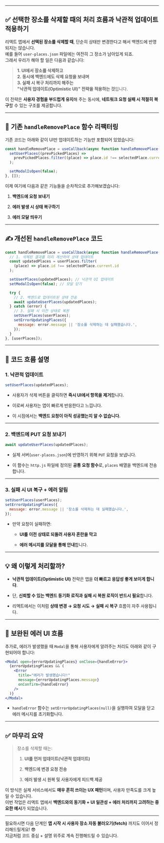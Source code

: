

---

## ✅ 선택한 장소를 삭제할 때의 처리 흐름과 낙관적 업데이트 적용하기

리액트 앱에서 **선택된 장소를 삭제할 때**, 단순히 상태만 변경한다고 해서 백엔드에 반영되지는 않습니다.  
예를 들어 `user-places.json` 파일에는 여전히 그 장소가 남아있게 되죠.  
그래서 우리가 해야 할 일은 다음과 같습니다:

> **1. UI에서 장소를 삭제하고**  
> **2. 동시에 백엔드에도 삭제 요청을 보내며**  
> **3. 실패 시 복구 처리까지 해주는**  
> **"낙관적 업데이트(Optimistic UI)" 전략을 적용하는 것**입니다.

이 전략은 **사용자 경험을 부드럽게 유지**해 주는 동시에, **네트워크 요청 실패 시 적절히 복구**할 수 있는 구조를 제공합니다.

---

## 🔧 기존 `handleRemovePlace` 함수 리팩터링

기존 코드는 아래와 같이 UI만 업데이트하는 기능만 포함되어 있었습니다:

```js
const handleRemovePlace = useCallback(async function handleRemovePlace() {
  setUserPlaces((prevPickedPlaces) =>
    prevPickedPlaces.filter((place) => place.id !== selectedPlace.current.id)
  );

  setModalIsOpen(false);
}, []);
```

이제 여기에 다음과 같은 기능들을 순차적으로 추가해보겠습니다:

1. **백엔드에 요청 보내기**
    
2. **에러 발생 시 상태 복구하기**
    
3. **에러 모달 띄우기**
    

---

## ✍️ 개선된 `handleRemovePlace` 코드

```js
const handleRemovePlace = useCallback(async function handleRemovePlace() {
  // 1. 삭제된 결과를 미리 계산하여 상태 업데이트
  const updatedPlaces = userPlaces.filter(
    (place) => place.id !== selectedPlace.current.id
  );

  setUserPlaces(updatedPlaces); // 낙관적 UI 업데이트
  setModalIsOpen(false); // 모달 닫기

  try {
    // 2. 백엔드로 업데이트된 상태 전송
    await updateUserPlaces(updatedPlaces);
  } catch (error) {
    // 3. 실패 시 이전 상태로 복원
    setUserPlaces(userPlaces);
    setErrorUpdatingPlaces({
      message: error.message || '장소를 삭제하는 데 실패했습니다.',
    });
  }
}, [userPlaces]);
```

---

## 🧠 코드 흐름 설명

### 1. 낙관적 업데이트

```js
setUserPlaces(updatedPlaces);
```

- 사용자가 삭제 버튼을 클릭하면 **즉시 UI에서 항목을 제거**합니다.
    
- 이로써 사용자는 앱이 빠르게 반응한다고 느낍니다.
    
- 이 시점에서는 **백엔드 요청이 아직 성공했는지 알 수 없습니다.**
    

---

### 2. 백엔드에 PUT 요청 보내기

```js
await updateUserPlaces(updatedPlaces);
```

- 실제 서버(`user-places.json`)에 반영하기 위해 `PUT` 요청을 보냅니다.
    
- 이 함수는 `http.js` 파일에 정의된 **공통 요청 함수**로, `places` 배열을 백엔드에 전송합니다.
    

---

### 3. 실패 시 UI 복구 + 에러 알림

```js
setUserPlaces(userPlaces);
setErrorUpdatingPlaces({
  message: error.message || '장소를 삭제하는 데 실패했습니다.',
});
```

- 만약 요청이 실패하면:
    
    - **UI를 이전 상태로 되돌려 사용자 혼란을 막고**
        
    - **에러 메시지를 모달을 통해 안내**합니다.
        

---

## 💡 왜 이렇게 처리할까?

- **낙관적 업데이트(Optimistic UI)** 전략은 앱을 **더 빠르고 응답성 좋게 보이게 합니다**.
    
- 단, **신뢰할 수 있는 백엔드 동기화 로직과 실패 시 복원 로직이 반드시 필요**합니다.
    
- 리액트에서는 이처럼 **상태 변경 → 요청 시도 → 실패 시 복구** 흐름이 자주 사용됩니다.
    

---

## 📌 보완된 에러 UI 흐름

추가로, 에러가 발생했을 때 `Modal`을 통해 사용자에게 알려주는 처리도 아래와 같이 구현되어야 합니다:

```jsx
<Modal open={errorUpdatingPlaces} onClose={handleError}>
  {errorUpdatingPlaces && (
    <Error
      title="에러가 발생했습니다!"
      message={errorUpdatingPlaces.message}
      onConfirm={handleError}
    />
  )}
</Modal>
```

- `handleError` 함수는 `setErrorUpdatingPlaces(null)`을 실행하여 모달을 닫고 에러 메시지를 초기화합니다.
    

---

## ✅ 마무리 요약

> 장소를 삭제할 때는:
> 
> 1. **UI를 먼저 업데이트(낙관적 업데이트)**
>     
> 2. **백엔드에 변경 요청 전송**
>     
> 3. **에러 발생 시 원복 및 사용자에게 피드백 제공**
>     

이 방식은 실제 서비스에서도 **매우 흔히 쓰이는 UX 패턴**이며, 사용자 만족도를 크게 높일 수 있습니다.  
이번 작업은 리액트 앱에서 **백엔드와의 동기화 + UI 일관성 + 에러 처리까지 고려하는 중요한 예시**가 되었습니다.

---

필요하시면 다음 단계인 **앱 시작 시 사용자 장소 자동 불러오기(fetch)** 까지도 이어서 정리해드릴게요! 😎  
지금처럼 코드 중심 + 설명 위주로 계속 진행해드릴 수 있습니다.